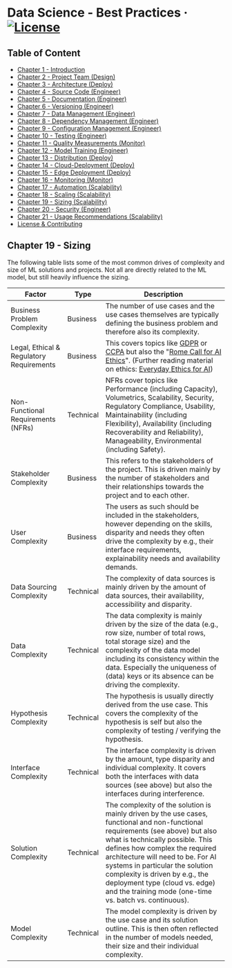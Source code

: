 # Data Science - Best Practices &middot; [![License](https://img.shields.io/badge/license-CC%20BY%204.0-blue)](./LICENSE.txt)

## Table of Content

- [Chapter 1 - Introduction](./readme.md#chapter-1---introduction)
- [Chapter 2 - Project Team (Design)](./project_team.md#chapter-2---project-team)
- [Chapter 3 - Architecture (Deploy)](./architecture.md#chapter-3---architecture)
- [Chapter 4 - Source Code (Engineer)](./source_code.md#chapter-4---source-code)
- [Chapter 5 - Documentation (Engineer)](./documentation.md#chapter-5---documentation)
- [Chapter 6 - Versioning (Engineer)](./versioning.md#chapter-6---versioning)
- [Chapter 7 - Data Management (Engineer)](./data_management.md#chapter-7---data-management)
- [Chapter 8 - Dependency Management (Engineer)](./dependency_management.md#chapter-8---dependency-management)
- [Chapter 9 - Configuration Management (Engineer)](./configuration_management.md#chapter-9---configuration-management)
- [Chapter 10 - Testing (Engineer)](./testing.md#chapter-10---testing)
- [Chapter 11 - Quality Measurements (Monitor)](./quality_measurements.md#chapter-11---quality-measurements)
- [Chapter 12 - Model Training (Engineer)](./model_training.md#chapter-12---model-training)
- [Chapter 13 - Distribution (Deploy)](./distribution.md#chapter-13---distribution)
- [Chapter 14 - Cloud-Deployment (Deploy)](./cloud_deployment.md#chapter-14---cloud-deployment)
- [Chapter 15 - Edge Deployment (Deploy)](./edge_deployment.md#chapter-15---edge-deployment)
- [Chapter 16 - Monitoring (Monitor)](./monitoring.md#chapter-16---monitoring)
- [Chapter 17 - Automation (Scalability)](./automation.md#chapter-17---automation)
- [Chapter 18 - Scaling (Scalability)](./scaling.md#chapter-18---scaling)
- [Chapter 19 - Sizing (Scalability)](./sizing.md#chapter-19---sizing)
- [Chapter 20 - Security (Engineer)](./security.md#chapter-20---security)
- [Chapter 21 - Usage Recommendations (Scalability)](./recommendation.md#chapter-21---usage-recommendations)
- [License & Contributing](./license.md)

## Chapter 19 - Sizing

The following table lists some of the most common drives of complexity and size of ML solutions and projects.
Not all are directly related to the ML model, but still heavily influence the sizing.

| Factor | Type | Description |
| ------ | ---- | ----------- |
| Business Problem Complexity | Business | The number of use cases and the use cases themselves are typically defining the business problem and therefore also its complexity. |
| Legal, Ethical & Regulatory Requirements | Business | This covers topics like [GDPR](https://en.wikipedia.org/wiki/General_Data_Protection_Regulation) or [CCPA](https://en.wikipedia.org/wiki/California_Consumer_Privacy_Act) but also the "[Rome Call for AI Ethics](https://www.romecall.org/wp-content/uploads/2021/02/AI-Rome-Call-x-firma_DEF_DEF_con-firme_.pdf)". (Further reading material on ethics: [Everyday Ethics for AI](https://www.ibm.com/watson/assets/duo/pdf/everydayethics.pdf)) |
| Non-Functional Requirements (NFRs) | Technical | NFRs cover topics like Performance (including Capacity), Volumetrics, Scalability, Security, Regulatory Compliance, Usability, Maintainability (including Flexibility), Availability (including Recoverability and Reliability), Manageability, Environmental (including Safety). |
| Stakeholder Complexity | Business | This refers to the stakeholders of the project. This is driven mainly by the number of stakeholders and their relationships towards the project and to each other. |
| User Complexity | Business | The users as such should be included in the stakeholders, however depending on the skills, disparity and needs they often drive the complexity by e.g., their interface requirements, explainability needs and availability demands. |
| Data Sourcing Complexity | Technical | The complexity of data sources is mainly driven by the amount of data sources, their availability, accessibility and disparity. |
| Data Complexity | Technical | The data complexity is mainly driven by the size of the data (e.g., row size, number of total rows, total storage size) and the complexity of the data model including its consistency within the data. Especially the uniqueness of (data) keys or its absence can be driving the complexity. |
| Hypothesis Complexity | Technical | The hypothesis is usually  directly derived from the use case. This covers the complexity of the hypothesis is self but also the complexity of testing / verifying the hypothesis.  |
| Interface Complexity | Technical | The interface complexity is driven by the amount, type disparity and individual complexity. It covers both the interfaces with data sources (see above) but also the interfaces during interference. |
| Solution Complexity | Technical | The complexity of the solution is mainly driven by the use cases, functional and non-functional requirements (see above) but also what is technically possible. This defines how complex the required architecture will need to be. For AI systems in particular the solution complexity is driven by e.g., the deployment type (cloud vs. edge) and the training mode (one-time vs. batch vs. continuous). |
| Model Complexity | Technical | The model complexity is driven by the use case and its solution outline. This is then often reflected in the number of models needed, their size and their individual complexity. |
